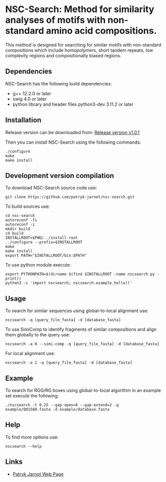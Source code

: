 # NSC-Search: Method for similarity analyses of motifs with non-standard amino acid compositions.

This method is designed for searching for similar motifs with non-standard compositions which include homopolymers, short tandem repeats, low complexity regions and compositionally biased regions.

## Dependencies

NSC-Search has the following build dependencies:
* g++ 12.2.0 or later
* swig 4.0 or later
* python library and header files python3-dev 3.11.2 or later

## Installation

Release version can be downloaded from:
[Release version v1.0.1](https://github.com/patryk-jarnot/nsc-search/releases/download/v1.0.1/nscsearch-1.0.1.tar.gz)

Then you can install NSC-Search using the following commands:

```[bash]
./configure
make
make install
```

## Development version compilation

To download NSC-Search source code use:

```[bash]
git clone https://github.com/patryk-jarnot/nsc-search.git
```

To build sources use:

```[bash]
cd nsc-search
autoreconf -fi
autoreconf -i
mkdir build
cd build
INSTALLROOT=$PWD/../install-root
../configure --prefix=$INSTALLROOT
make
make install
export PATH="$INSTALLROOT/bin:$PATH"
```

To use python module execute:

```[bash]
export PYTHONPATH=$(dirname $(find $INSTALLROOT -name nscsearch.py -print))
python3 -c 'import nscsearch; nscsearch.example_hello()'
```

## Usage

To search for similar sequences using global-to-local alignment use:

```[bash]
nscsearch -q [query_file_fasta] -d [database_fasta]
```

To use SimiComp to identify fragments of similar compositions and align them globally to the query use:

```[bash]
nscsearch -a 0 --simi-comp -q [query_file_fasta] -d [database_fasta]
```

For local alignment use:

```[bash]
nscsearch -a 1 -q [query_file_fasta] -d [database_fasta]
```

## Example

To search for RGG/RG boxes using global-to-local algorithm in an example set execute the following:

```[bash]
./nscsearch -t 0.25 --gap-open=6 --gap-extend=2 -q example/Q01560.fasta -d example/database.fasta
```

## Help

To find more options use:

```[bash]
nscsearch --help
```

## Links
* [Patryk Jarnot Web Page](https://www.pjarnot.com)


